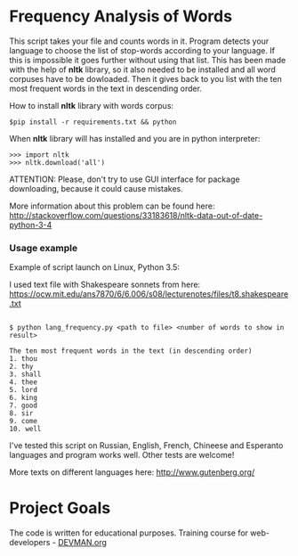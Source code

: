 # Frequency Analysis of Words

This script takes your file and counts words in it. Program detects your language to choose the list of stop-words according to your language. If this is impossible it goes further without using that list. This has been made with the help of  **nltk** library, so it also needed to be installed and all word corpuses have to be dowloaded.
Then it gives back to you list with the ten most frequent words in the text in descending order. 

How to install **nltk** library with words corpus:

```#!bash
$pip install -r requirements.txt && python

```
When **nltk** library will has installed and you are in python interpreter:

```
>>> import nltk
>>> nltk.download('all')

```
ATTENTION: Please, don't try to use GUI interface for package downloading, because it could cause mistakes.

More information about this problem can be found here:
http://stackoverflow.com/questions/33183618/nltk-data-out-of-date-python-3-4

### Usage example

Example of script launch on Linux, Python 3.5:

I used text file with Shakespeare sonnets from here:
https://ocw.mit.edu/ans7870/6/6.006/s08/lecturenotes/files/t8.shakespeare.txt

```#!bash

$ python lang_frequency.py <path to file> <number of words to show in result>

The ten most frequent words in the text (in descending order)
1. thou
2. thy
3. shall
4. thee
5. lord
6. king
7. good
8. sir
9. come
10. well

```
I've tested this script on Russian, English, French, Chineese and Esperanto languages and program works well.
Other tests are welcome!

More texts on different languages here:
http://www.gutenberg.org/

# Project Goals

The code is written for educational purposes. Training course for web-developers - [DEVMAN.org](https://devman.org)
